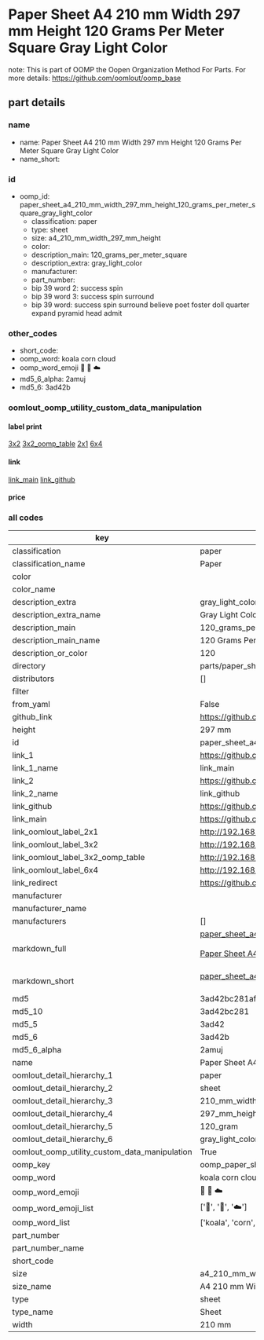 # Paper Sheet A4 210 mm Width 297 mm Height 120 Grams Per Meter Square Gray Light Color  

note: This is part of OOMP the Oopen Organization Method For Parts. For more details: https://github.com/oomlout/oomp_base

##  part details
  







### name
* name: Paper Sheet A4 210 mm Width 297 mm Height 120 Grams Per Meter Square Gray Light Color
* name_short: 
### id
* oomp_id: paper_sheet_a4_210_mm_width_297_mm_height_120_grams_per_meter_square_gray_light_color
  * classification: paper
  * type: sheet
  * size: a4_210_mm_width_297_mm_height
  * color: 
  * description_main: 120_grams_per_meter_square
  * description_extra: gray_light_color
  * manufacturer: 
  * part_number: 
  * bip 39 word 2: success spin
  * bip 39 word 3: success spin surround
  * bip 39 word: success spin surround believe poet foster doll quarter expand pyramid head admit

### other_codes
* short_code: 
* oomp_word: koala corn cloud
* oomp_word_emoji :koala: :corn: :cloud:
* md5_6_alpha: 2amuj
* md5_6: 3ad42b






### oomlout_oomp_utility_custom_data_manipulation
#### label print
[3x2](http://192.168.1.245:1112/?label=oomp%202amuj)
[3x2_oomp_table](http://192.168.1.108:1112/?label=oomp%202amuj)
[2x1](http://192.168.1.242:1112/?label=oomp%202amuj)
[6x4](http://192.168.1.55:1112/?label=oomp%202amuj)    

#### link

[link_main](https://github.com/oomlout/oomlout_oomp_version_1_messy/tree/main/parts/paper_sheet_a4_210_mm_width_297_mm_height_120_grams_per_meter_square_gray_light_color) [link_github](https://github.com/oomlout/oomlout_oomp_version_1_messy/tree/main/parts/paper_sheet_a4_210_mm_width_297_mm_height_120_grams_per_meter_square_gray_light_color)                             

#### price







### all codes 
| key | value |  
| --- | --- |  
| classification | paper |  
| classification_name | Paper |  
| color |  |  
| color_name |  |  
| description_extra | gray_light_color |  
| description_extra_name | Gray Light Color |  
| description_main | 120_grams_per_meter_square |  
| description_main_name | 120 Grams Per Meter Square |  
| description_or_color | 120 |  
| directory | parts/paper_sheet_a4_210_mm_width_297_mm_height_120_grams_per_meter_square_gray_light_color |  
| distributors | [] |  
| filter |  |  
| from_yaml | False |  
| github_link | https://github.com/oomlout/oomlout_oomp_part_src/tree/main/parts/paper_sheet_a4_210_mm_width_297_mm_height_120_grams_per_meter_square_gray_light_color |  
| height | 297 mm |  
| id | paper_sheet_a4_210_mm_width_297_mm_height_120_grams_per_meter_square_gray_light_color |  
| link_1 | https://github.com/oomlout/oomlout_oomp_version_1_messy/tree/main/parts/paper_sheet_a4_210_mm_width_297_mm_height_120_grams_per_meter_square_gray_light_color |  
| link_1_name | link_main |  
| link_2 | https://github.com/oomlout/oomlout_oomp_version_1_messy/tree/main/parts/paper_sheet_a4_210_mm_width_297_mm_height_120_grams_per_meter_square_gray_light_color |  
| link_2_name | link_github |  
| link_github | https://github.com/oomlout/oomlout_oomp_version_1_messy/tree/main/parts/paper_sheet_a4_210_mm_width_297_mm_height_120_grams_per_meter_square_gray_light_color |  
| link_main | https://github.com/oomlout/oomlout_oomp_version_1_messy/tree/main/parts/paper_sheet_a4_210_mm_width_297_mm_height_120_grams_per_meter_square_gray_light_color |  
| link_oomlout_label_2x1 | http://192.168.1.242:1112/?label=oomp%202amuj |  
| link_oomlout_label_3x2 | http://192.168.1.245:1112/?label=oomp%202amuj |  
| link_oomlout_label_3x2_oomp_table | http://192.168.1.108:1112/?label=oomp%202amuj |  
| link_oomlout_label_6x4 | http://192.168.1.55:1112/?label=oomp%202amuj |  
| link_redirect | https://github.com/oomlout/oomlout_oomp_version_1_messy/tree/main/parts/paper_sheet_a4_210_mm_width_297_mm_height_120_grams_per_meter_square_gray_light_color |  
| manufacturer |  |  
| manufacturer_name |  |  
| manufacturers | [] |  
| markdown_full | [paper_sheet_a4_210_mm_width_297_mm_height_120_grams_per_meter_square_gray_light_color](none)<br>[](none)<br>[Paper Sheet A4 210 Mm Width 297 Mm Height 120 Grams Per Meter Square Gray Light Color](none)<br><br> |  
| markdown_short | [paper_sheet_a4_210_mm_width_297_mm_height_120_grams_per_meter_square_gray_light_color](none)<br><br> |  
| md5 | 3ad42bc281af68157053914bb5347ec2 |  
| md5_10 | 3ad42bc281 |  
| md5_5 | 3ad42 |  
| md5_6 | 3ad42b |  
| md5_6_alpha | 2amuj |  
| name | Paper Sheet A4 210 mm Width 297 mm Height 120 Grams Per Meter Square Gray Light Color |  
| oomlout_detail_hierarchy_1 | paper |  
| oomlout_detail_hierarchy_2 | sheet |  
| oomlout_detail_hierarchy_3 | 210_mm_width |  
| oomlout_detail_hierarchy_4 | 297_mm_height |  
| oomlout_detail_hierarchy_5 | 120_gram |  
| oomlout_detail_hierarchy_6 | gray_light_color |  
| oomlout_oomp_utility_custom_data_manipulation | True |  
| oomp_key | oomp_paper_sheet_a4_210_mm_width_297_mm_height_120_grams_per_meter_square_gray_light_color |  
| oomp_word | koala corn cloud |  
| oomp_word_emoji | :koala: :corn: :cloud: |  
| oomp_word_emoji_list | [':koala:', ':corn:', ':cloud:'] |  
| oomp_word_list | ['koala', 'corn', 'cloud'] |  
| part_number |  |  
| part_number_name |  |  
| short_code |  |  
| size | a4_210_mm_width_297_mm_height |  
| size_name | A4 210 mm Width 297 mm Height |  
| type | sheet |  
| type_name | Sheet |  
| width | 210 mm |  
